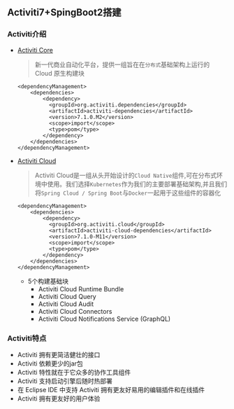 ## Activiti7+SpingBoot2搭建

### Activiti介绍

* [Activiti Core](https://activiti.gitbook.io/activiti-7-developers-guide/getting-started/getting-started-activiti-core)
  > 新一代商业自动化平台，提供一组旨在在`分布式`基础架构上运行的 Cloud 原生构建块
  ```shell
  <dependencyManagement>
      <dependencies>
          <dependency>
            <groupId>org.activiti.dependencies</groupId>
            <artifactId>activiti-dependencies</artifactId>
            <version>7.1.0.M2</version>
            <scope>import</scope>
            <type>pom</type>
          </dependency>
      </dependencies>
  </dependencyManagement>
  ```
* [Activiti Cloud](https://activiti.gitbook.io/activiti-7-developers-guide/getting-started/getting-started-activiti-cloud)
  > Activiti Cloud是一组从头开始设计的`Cloud Native`组件,可在分布式环境中使用。我们选择`Kubernetes`作为我们的主要部署基础架构,并且我们将`Spring Cloud / Spring Boot`与`Docker`一起用于这些组件的容器化
  ```shell
  <dependencyManagement>
      <dependencies>
          <dependency>
            <groupId>org.activiti.cloud</groupId>
            <artifactId>activiti-cloud-dependencies</artifactId>
            <version>7.1.0-M11</version>
            <scope>import</scope>
            <type>pom</type>
          </dependency>
      </dependencies>
  </dependencyManagement>
  ```
  * 5个构建基础块
      * Activiti Cloud Runtime Bundle
      * Activiti Cloud Query
      * Activiti Cloud Audit
      * Activiti Cloud Connectors
      * Activiti Cloud Notifications Service (GraphQL)

### Activiti特点
* Activiti 拥有更简洁健壮的接口
* Activiti 依赖更少的jar包
* Activiti 特性就在于它众多的协作工具组件
* Activiti 支持启动引擎后随时热部署
* 在 Eclipse IDE 中支持 Activiti 拥有更友好易用的编辑插件和在线插件
* Activiti 拥有更友好的用户体验
